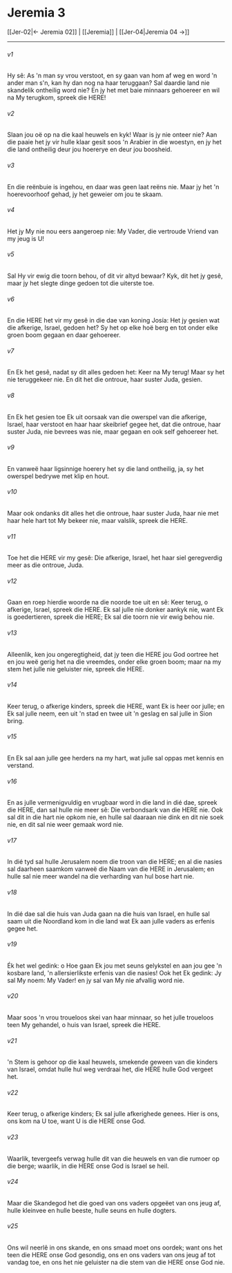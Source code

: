 # Jeremia 3

[[Jer-02|← Jeremia 02]] | [[Jeremia]] | [[Jer-04|Jeremia 04 →]]
***

###### v1
Hy sê: As 'n man sy vrou verstoot, en sy gaan van hom af weg en word 'n ander man s'n, kan hy dan nog na haar teruggaan? Sal daardie land nie skandelik ontheilig word nie? En jy het met baie minnaars gehoereer en wil na My terugkom, spreek die HERE! 
###### v2
Slaan jou oë op na die kaal heuwels en kyk! Waar is jy nie onteer nie? Aan die paaie het jy vir hulle klaar gesit soos 'n Arabier in die woestyn, en jy het die land ontheilig deur jou hoererye en deur jou boosheid. 
###### v3
En die reënbuie is ingehou, en daar was geen laat reëns nie. Maar jy het 'n hoerevoorhoof gehad, jy het geweier om jou te skaam. 
###### v4
Het jy My nie nou eers aangeroep nie: My Vader, die vertroude Vriend van my jeug is U! 
###### v5
Sal Hy vir ewig die toorn behou, of dit vir altyd bewaar? Kyk, dit het jy gesê, maar jy het slegte dinge gedoen tot die uiterste toe. 
###### v6
En die HERE het vir my gesê in die dae van koning Josía: Het jy gesien wat die afkerige, Israel, gedoen het? Sy het op elke hoë berg en tot onder elke groen boom gegaan en daar gehoereer. 
###### v7
En Ek het gesê, nadat sy dit alles gedoen het: Keer na My terug! Maar sy het nie teruggekeer nie. En dit het die ontroue, haar suster Juda, gesien. 
###### v8
En Ek het gesien toe Ek uit oorsaak van die owerspel van die afkerige, Israel, haar verstoot en haar haar skeibrief gegee het, dat die ontroue, haar suster Juda, nie bevrees was nie, maar gegaan en ook self gehoereer het. 
###### v9
En vanweë haar ligsinnige hoerery het sy die land ontheilig, ja, sy het owerspel bedrywe met klip en hout. 
###### v10
Maar ook ondanks dit alles het die ontroue, haar suster Juda, haar nie met haar hele hart tot My bekeer nie, maar valslik, spreek die HERE. 
###### v11
Toe het die HERE vir my gesê: Die afkerige, Israel, het haar siel geregverdig meer as die ontroue, Juda. 
###### v12
Gaan en roep hierdie woorde na die noorde toe uit en sê: Keer terug, o afkerige, Israel, spreek die HERE. Ek sal julle nie donker aankyk nie, want Ek is goedertieren, spreek die HERE; Ek sal die toorn nie vir ewig behou nie. 
###### v13
Alleenlik, ken jou ongeregtigheid, dat jy teen die HERE jou God oortree het en jou weë gerig het na die vreemdes, onder elke groen boom; maar na my stem het julle nie geluister nie, spreek die HERE. 
###### v14
Keer terug, o afkerige kinders, spreek die HERE, want Ek is heer oor julle; en Ek sal julle neem, een uit 'n stad en twee uit 'n geslag en sal julle in Sion bring. 
###### v15
En Ek sal aan julle gee herders na my hart, wat julle sal oppas met kennis en verstand. 
###### v16
En as julle vermenigvuldig en vrugbaar word in die land in dié dae, spreek die HERE, dan sal hulle nie meer sê: Die verbondsark van die HERE nie. Ook sal dit in die hart nie opkom nie, en hulle sal daaraan nie dink en dit nie soek nie, en dit sal nie weer gemaak word nie. 
###### v17
In dié tyd sal hulle Jerusalem noem die troon van die HERE; en al die nasies sal daarheen saamkom vanweë die Naam van die HERE in Jerusalem; en hulle sal nie meer wandel na die verharding van hul bose hart nie. 
###### v18
In dié dae sal die huis van Juda gaan na die huis van Israel, en hulle sal saam uit die Noordland kom in die land wat Ek aan julle vaders as erfenis gegee het. 
###### v19
Ék het wel gedink: o Hoe gaan Ek jou met seuns gelykstel en aan jou gee 'n kosbare land, 'n allersierlikste erfenis van die nasies! Ook het Ek gedink: Jy sal My noem: My Vader! en jy sal van My nie afvallig word nie. 
###### v20
Maar soos 'n vrou troueloos skei van haar minnaar, so het julle troueloos teen My gehandel, o huis van Israel, spreek die HERE. 
###### v21
'n Stem is gehoor op die kaal heuwels, smekende geween van die kinders van Israel, omdat hulle hul weg verdraai het, die HERE hulle God vergeet het. 
###### v22
Keer terug, o afkerige kinders; Ek sal julle afkerighede genees. Hier is ons, ons kom na U toe, want U is die HERE onse God. 
###### v23
Waarlik, tevergeefs verwag hulle dit van die heuwels en van die rumoer op die berge; waarlik, in die HERE onse God is Israel se heil. 
###### v24
Maar die Skandegod het die goed van ons vaders opgeëet van ons jeug af, hulle kleinvee en hulle beeste, hulle seuns en hulle dogters. 
###### v25
Ons wil neerlê in ons skande, en ons smaad moet ons oordek; want ons het teen die HERE onse God gesondig, ons en ons vaders van ons jeug af tot vandag toe, en ons het nie geluister na die stem van die HERE onse God nie. 
